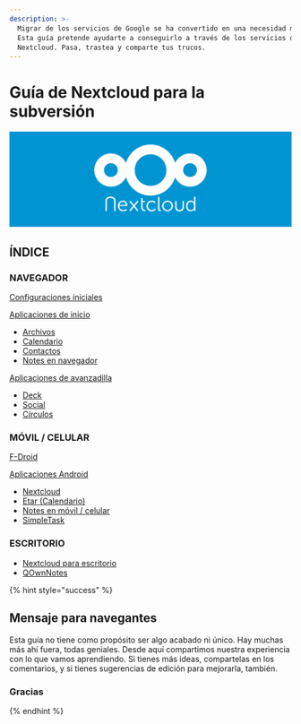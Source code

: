 ```yaml
---
description: >-
  Migrar de los servicios de Google se ha convertido en una necesidad máxima.
  Esta guía pretende ayudarte a conseguirlo a través de los servicios de
  Nextcloud. Pasa, trastea y comparte tus trucos.
---
```


# Guía de Nextcloud para la subversión

![](.gitbook/assets/nextcoud.png)

## ÍNDICE

### NAVEGADOR

[Configuraciones iniciales](navegador/configuraciones-iniciales.md)

[Aplicaciones de inicio](navegador/aplicaciones-de-inicio/)

* [Archivos](navegador/aplicaciones-de-inicio/archivos.md)
* [Calendario](navegador/aplicaciones-de-inicio/calendario.md)
* [Contactos](navegador/aplicaciones-de-inicio/contactos.md)
* [Notes en navegador](navegador/aplicaciones-de-inicio/notes-en-navegador.md)

[Aplicaciones de avanzadilla](navegador/aplicaciones-de-avanzadilla/)

* [Deck](navegador/aplicaciones-de-avanzadilla/deck.md)
* [Social](navegador/aplicaciones-de-avanzadilla/social.md)
* [Círculos](navegador/aplicaciones-de-avanzadilla/circulos.md)

### MÓVIL / CELULAR

[F-Droid](movil-celular/f-droid.md)

[Aplicaciones Android](movil-celular/aplicaciones-android/)

* [Nextcloud](movil-celular/aplicaciones-android/nextcloud.md)
* [Etar (Calendario)](movil-celular/aplicaciones-android/etar.md)
* [Notes en móvil / celular](movil-celular/aplicaciones-android/notes-movil-celular.md)
* [SimpleTask](movil-celular/aplicaciones-android/simpletask.md)

### ESCRITORIO

* [Nextcloud para escritorio](escritorio/nextcloud-para-escritorio.md)
* [QOwnNotes](escritorio/mac-os/qownnotes.md)



{% hint style="success" %}
## **Mensaje para navegantes**

Esta guía no tiene como propósito ser algo acabado ni único. Hay muchas más ahí fuera, todas geniales. Desde aquí compartimos nuestra experiencia con lo que vamos aprendiendo. Si tienes más ideas, compartelas en los comentarios, y si tienes sugerencias de edición para mejorarla, también.

### Gracias
{% endhint %}

